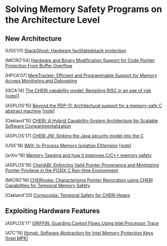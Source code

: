 # Solving Memory Safety Programs on the Architecture Level

## New Architecture
[USS'01] [StackGhost: Hardware facilitatedstack
protection](http://projects.cerias.purdue.edu/stackghost/stackghost.pdf)

[MICRO'04] [Hardware and Binary Modification Support for Code Pointer Protection
From Buffer
Overflow](http://www.ece.northwestern.edu/~memik/courses/452/presentations/sec_1.pdf)

[HPCA'07] [MemTracker: Efficient and Programmable Support for Memory Access
Monitoring and
Debugging](https://www.cc.gatech.edu/~milos/venkataramani_hpca07.pdf)

[ISCA'14] [The CHERI capability model: Revisiting RISC in an age of
risk](https://www.cl.cam.ac.uk/research/security/ctsrd/pdfs/201406-isca2014-cheri.pdf)
[[note](../notes/mem_safety/arch/cheri_isca14.md)]]

[ASPLOS'15] [Beyond the PDP-11: Architectural support for a memory-safe C
abstract
machine](https://www.cl.cam.ac.uk/research/security/ctsrd/pdfs/201503-asplos2015-cheri-cmachine.pdf)
[[note](../notes/mem_safety/arch/cheri_pdp11.md)]

[Oakland'15] [CHERI: A Hybrid Capability-System Architecture for Scalable
Software
Compartmentalization](https://www.cl.cam.ac.uk/research/security/ctsrd/pdfs/201505-oakland2015-cheri-compartmentalization.pdf)

[ASPLOS'17] [CHERI JNI: Sinking the Java security model into the
C](https://www.cl.cam.ac.uk/research/security/ctsrd/pdfs/201704-asplos-cherijni.pdf)

[USS'18] [IMIX: In-Process Memory Isolation
EXtension](https://www.usenix.org/system/files/conference/usenixsecurity18/sec18-frassetto.pdf)
[[note](../notes/mem_safety/arch/imix.md)]

[arXiv'18] [Memory Tagging and how it improves C/C++ memory
safety](https://arxiv.org/pdf/1802.09517.pdf)

[ASPLOS'19] [CheriABI: Enforcing Valid Pointer Provenance and Minimizing Pointer Privilege
in the POSIX C Run-time
Environment](https://www.cl.cam.ac.uk/research/security/ctsrd/pdfs/201904-asplos-cheriabi.pdf)

[MICRO'19] [CHERIvoke: Characterising Pointer Revocation using CHERI
Capabilities for Temporal Memory
Safety](https://www.cl.cam.ac.uk/research/security/ctsrd/pdfs/201910micro-cheri-temporal-safety.pdf)

[Oakland'20] [Cornucopia: Temporal Safety for CHERI
Heaps](https://www.cl.cam.ac.uk/research/security/ctsrd/pdfs/2020oakland-cornucopia.pdf)


## Exploiting Hardware Features

[ASPLOS'17' [GRIFFIN: Guarding Control Flows Using Intel Processor
Trace](https://www.microsoft.com/en-us/research/wp-content/uploads/2017/01/griffin-asplos17.pdf)

[ATC'19] [libmpk: Software Abstraction for Intel Memory Protection Keys (Intel
MPK)](https://www.usenix.org/system/files/atc19-park-soyeon.pdf)
